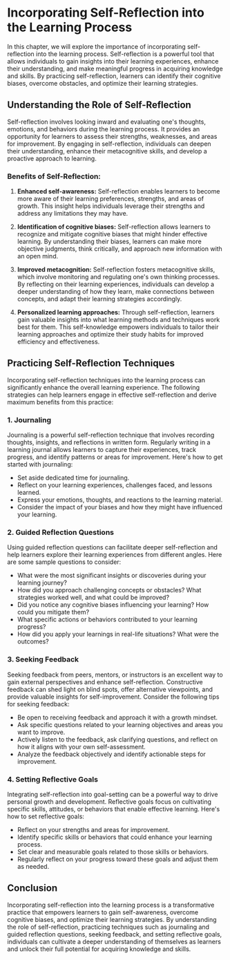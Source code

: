 Incorporating Self-Reflection into the Learning Process
================================================================

In this chapter, we will explore the importance of incorporating self-reflection into the learning process. Self-reflection is a powerful tool that allows individuals to gain insights into their learning experiences, enhance their understanding, and make meaningful progress in acquiring knowledge and skills. By practicing self-reflection, learners can identify their cognitive biases, overcome obstacles, and optimize their learning strategies.

Understanding the Role of Self-Reflection
-----------------------------------------

Self-reflection involves looking inward and evaluating one's thoughts, emotions, and behaviors during the learning process. It provides an opportunity for learners to assess their strengths, weaknesses, and areas for improvement. By engaging in self-reflection, individuals can deepen their understanding, enhance their metacognitive skills, and develop a proactive approach to learning.

### Benefits of Self-Reflection:

1. **Enhanced self-awareness:** Self-reflection enables learners to become more aware of their learning preferences, strengths, and areas of growth. This insight helps individuals leverage their strengths and address any limitations they may have.

2. **Identification of cognitive biases:** Self-reflection allows learners to recognize and mitigate cognitive biases that might hinder effective learning. By understanding their biases, learners can make more objective judgments, think critically, and approach new information with an open mind.

3. **Improved metacognition:** Self-reflection fosters metacognitive skills, which involve monitoring and regulating one's own thinking processes. By reflecting on their learning experiences, individuals can develop a deeper understanding of how they learn, make connections between concepts, and adapt their learning strategies accordingly.

4. **Personalized learning approaches:** Through self-reflection, learners gain valuable insights into what learning methods and techniques work best for them. This self-knowledge empowers individuals to tailor their learning approaches and optimize their study habits for improved efficiency and effectiveness.

Practicing Self-Reflection Techniques
-------------------------------------

Incorporating self-reflection techniques into the learning process can significantly enhance the overall learning experience. The following strategies can help learners engage in effective self-reflection and derive maximum benefits from this practice:

### 1. Journaling

Journaling is a powerful self-reflection technique that involves recording thoughts, insights, and reflections in written form. Regularly writing in a learning journal allows learners to capture their experiences, track progress, and identify patterns or areas for improvement. Here's how to get started with journaling:

* Set aside dedicated time for journaling.
* Reflect on your learning experiences, challenges faced, and lessons learned.
* Express your emotions, thoughts, and reactions to the learning material.
* Consider the impact of your biases and how they might have influenced your learning.

### 2. Guided Reflection Questions

Using guided reflection questions can facilitate deeper self-reflection and help learners explore their learning experiences from different angles. Here are some sample questions to consider:

* What were the most significant insights or discoveries during your learning journey?
* How did you approach challenging concepts or obstacles? What strategies worked well, and what could be improved?
* Did you notice any cognitive biases influencing your learning? How could you mitigate them?
* What specific actions or behaviors contributed to your learning progress?
* How did you apply your learnings in real-life situations? What were the outcomes?

### 3. Seeking Feedback

Seeking feedback from peers, mentors, or instructors is an excellent way to gain external perspectives and enhance self-reflection. Constructive feedback can shed light on blind spots, offer alternative viewpoints, and provide valuable insights for self-improvement. Consider the following tips for seeking feedback:

* Be open to receiving feedback and approach it with a growth mindset.
* Ask specific questions related to your learning objectives and areas you want to improve.
* Actively listen to the feedback, ask clarifying questions, and reflect on how it aligns with your own self-assessment.
* Analyze the feedback objectively and identify actionable steps for improvement.

### 4. Setting Reflective Goals

Integrating self-reflection into goal-setting can be a powerful way to drive personal growth and development. Reflective goals focus on cultivating specific skills, attitudes, or behaviors that enable effective learning. Here's how to set reflective goals:

* Reflect on your strengths and areas for improvement.
* Identify specific skills or behaviors that could enhance your learning process.
* Set clear and measurable goals related to those skills or behaviors.
* Regularly reflect on your progress toward these goals and adjust them as needed.

Conclusion
----------

Incorporating self-reflection into the learning process is a transformative practice that empowers learners to gain self-awareness, overcome cognitive biases, and optimize their learning strategies. By understanding the role of self-reflection, practicing techniques such as journaling and guided reflection questions, seeking feedback, and setting reflective goals, individuals can cultivate a deeper understanding of themselves as learners and unlock their full potential for acquiring knowledge and skills.
